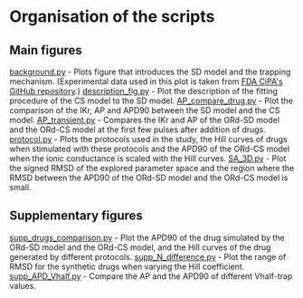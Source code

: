 # Organisation of the scripts

## Main figures
[background.py](./background.py) - Plots figure that introduces the SD model and the trapping mechanism. (Experimental data used in this plot is taken from [FDA CiPA's GitHub repository](https://github.com/FDA/CiPA/tree/master/hERG_fitting/data).)
[description_fig.py](./description_fig.py) - Plot the description of the fitting procedure of the CS model to the SD model.
[AP_compare_drug.py](./AP_compare_drug.py) - Plot the comparison of the IKr, AP and APD90 between the SD model and the CS model.
[AP_transient.py](./AP_transient.py) - Compares the IKr and AP of the ORd-SD model and the ORd-CS model at the first few pulses after addition of drugs.
[protocol.py](./protocol.py) - Plots the protocols used in the study, the Hill curves of drugs when stimulated with these protocols and the APD90 of the ORd-CS model when the ionic conductance is scaled with the Hill curves.
[SA_3D.py](./SA_3D.py) - Plot the signed RMSD of the explored parameter space and the region where the RMSD between the APD90 of the ORd-SD model and the ORd-CS model is small.

## Supplementary figures
[supp_drugs_comparison.py](./supp_drugs_comparison.py) - Plot the APD90 of the drug simulated by the ORd-SD model and the ORd-CS model, and the Hill curves of the drug generated by different protocols.
[supp_N_difference.py](./supp_N_difference.py) - Plot the range of RMSD for the synthetic drugs when varying the Hill coefficient.
[supp_APD_Vhalf.py](./supp_APD_Vhalf.py) - Compare the AP and the APD90 of different Vhalf-trap values.